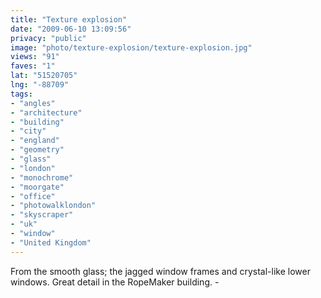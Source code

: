 ```yaml
---
title: "Texture explosion"
date: "2009-06-10 13:09:56"
privacy: "public"
image: "photo/texture-explosion/texture-explosion.jpg"
views: "91"
faves: "1"
lat: "51520705"
lng: "-88709"
tags:
- "angles"
- "architecture"
- "building"
- "city"
- "england"
- "geometry"
- "glass"
- "london"
- "monochrome"
- "moorgate"
- "office"
- "photowalklondon"
- "skyscraper"
- "uk"
- "window"
- "United Kingdom"
---
```

From the smooth glass; the jagged window frames and crystal-like lower windows. Great detail in the RopeMaker building. - <a href="/photos/2009/06/10/texture-explosion" rel="nofollow"></a>
